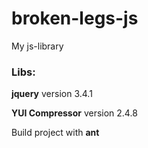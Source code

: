 # broken-legs-js
My js-library

### Libs:

**jquery** version 3.4.1

**YUI Compressor** version 2.4.8

Build project with **ant** 
